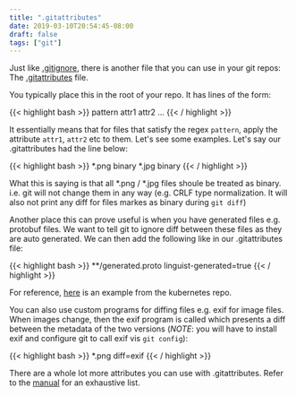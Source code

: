 ```yaml
---
title: ".gitattributes"
date: 2019-03-10T20:54:45-08:00
draft: false
tags: ["git"]
---
```

Just like [.gitignore](https://git-scm.com/docs/gitignore), there is another file that you can use in your git repos: The [.gitattributes](https://git-scm.com/docs/gitattributes) file.

You typically place this in the root of your repo. It has lines of the form:

{{< highlight bash >}}
pattern attr1 attr2 ...
{{< / highlight >}}

It essentially means that for files that satisfy the regex `pattern`, apply the attribute `attr1`, `attr2` etc to them. Let's see some examples. Let's say our .gitattributes had the line below:

{{< highlight bash >}}
*.png binary
*.jpg binary
{{< / highlight >}}

What this is saying is that all *.png / *.jpg files shoule be treated as binary. i.e. git will not change them in any way (e.g. CRLF type normalization. It will also not print any diff for files markes as binary during `git diff`)

Another place this can prove useful is when you have generated files e.g. protobuf files. We want to tell git to ignore diff between these files as they are auto generated. We can then add the following like in our .gitattributes file:

{{< highlight bash >}}
**/generated.proto linguist-generated=true
{{< / highlight >}}

For reference, [here](https://github.com/kubernetes/kubernetes/blob/master/.gitattributes) is an example from the kubernetes repo.

You can also use custom programs for diffing files e.g. exif for image files. When images change, then the exif program is called which presents a diff between the metadata of the two versions (*NOTE*: you will have to install exif and configure git to call exif vis `git config`):

{{< highlight bash >}}
*.png diff=exif
{{< / highlight >}}

There are a whole lot more attributes you can use with .gitattributes. Refer to the [manual](https://git-scm.com/docs/gitattributes) for an exhaustive list.



